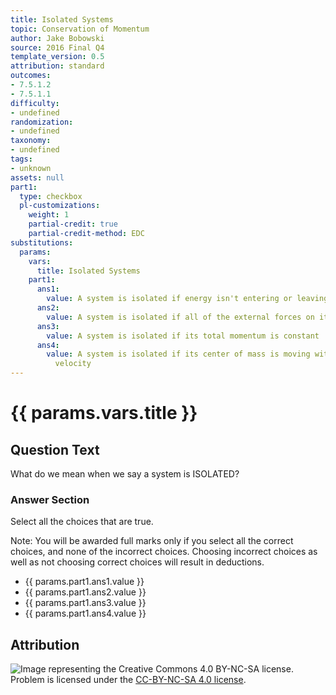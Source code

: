 ```yaml
---
title: Isolated Systems
topic: Conservation of Momentum
author: Jake Bobowski
source: 2016 Final Q4
template_version: 0.5
attribution: standard
outcomes:
- 7.5.1.2
- 7.5.1.1
difficulty:
- undefined
randomization:
- undefined
taxonomy:
- undefined
tags:
- unknown
assets: null
part1:
  type: checkbox
  pl-customizations:
    weight: 1
    partial-credit: true
    partial-credit-method: EDC
substitutions:
  params:
    vars:
      title: Isolated Systems
    part1:
      ans1:
        value: A system is isolated if energy isn't entering or leaving the system
      ans2:
        value: A system is isolated if all of the external forces on it are balanced
      ans3:
        value: A system is isolated if its total momentum is constant
      ans4:
        value: A system is isolated if its center of mass is moving with constant
          velocity
---
```

# {{ params.vars.title }}
## Question Text

What do we mean when we say a system is ISOLATED?

### Answer Section

Select all the choices that are true.

Note: You will be awarded full marks only if you select all the correct choices, and none of the incorrect choices. Choosing incorrect choices as well as not choosing correct choices will result in deductions.

- {{ params.part1.ans1.value }}
- {{ params.part1.ans2.value }}
- {{ params.part1.ans3.value }}
- {{ params.part1.ans4.value }}

## Attribution

![Image representing the Creative Commons 4.0 BY-NC-SA license.](https://mirrors.creativecommons.org/presskit/buttons/88x31/png/by-nc-sa.png) Problem is licensed under the [CC-BY-NC-SA 4.0 license](https://creativecommons.org/licenses/by-nc-sa/4.0/).